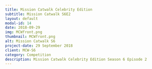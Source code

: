 ```yaml
---
title: Mission Catwalk Celebrity Edition
subtitle: Mission Catwalk S6E2 
layout: default
modal-id: 14
date: 2018-09-29
img: MCWfront.png
thumbnail: MCWfront.png
alt: Mission Catwalk S6
project-date: 29 September 2018
client: MCW-S6
category: Competition
description: Mission Catwalk Celebrity Edition Season 6 Episode 2 
--- 
```

